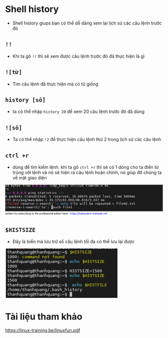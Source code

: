 # Shell history
- Shell history giups bạn có thể dễ dàng xem lại lịch sử các câu lệnh trước đó

## `!!`
- Khi ta gõ `!!` thì sẽ xem được câu lệnh trước đó đã thực hiện là gì

## `![từ]`
- Tìm câu lệnh đã thực hiện mà có từ giống

## `history [số]`
- ta có thể nhập `history 20` để xem 20 câu lệnh trước đó đã dùng

## `![số]`
- Ta có thể nhập `!2` để thực hiện câu lệnh thứ 2 trong lịch sử các câu lệnh

## `ctrl +r`
- dùng để tìm kiếm lệnh. khi ta gõ `ctrl +r` thì sẽ có 1 dòng cho ta điền từ trùng với lệnh và nó sẽ hiện ra câu lệnh hoàn chỉnh, nó giúp đỡ chúng ta về mặt giao diện

![Alt](/thuctap/anh/Screenshot_268.png)

## `$HISTSIZE`
- Đây là biến mà lưu trữ số câu lệnh tối đa có thể lưu lại được

![Alt](/thuctap/anh/Screenshot_270.png)

# Tài liệu tham khảo

https://linux-training.be/linuxfun.pdf